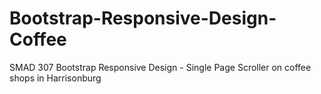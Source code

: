 # Bootstrap-Responsive-Design-Coffee
SMAD 307 Bootstrap Responsive Design - Single Page Scroller on coffee shops in Harrisonburg
